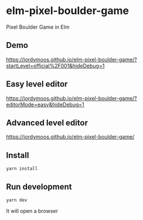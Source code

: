 # elm-pixel-boulder-game
Pixel Boulder Game in Elm

## Demo

https://jordymoos.github.io/elm-pixel-boulder-game/?startLevel=official%2F001&hideDebug=1

## Easy level editor

https://jordymoos.github.io/elm-pixel-boulder-game/?editorMode=easy&hideDebug=1

## Advanced level editor

https://jordymoos.github.io/elm-pixel-boulder-game/

## Install

```
yarn install
```

## Run development
```
yarn dev
```

It will open a browser
